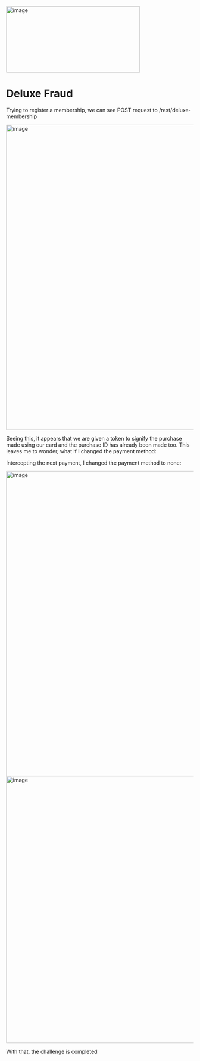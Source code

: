 <img width="359" height="178" alt="image" src="https://github.com/user-attachments/assets/16205e97-1653-4d2f-a7f5-c8d3eb3c58b1" />

# Deluxe Fraud
Trying to register a membership, we can see POST request to /rest/deluxe-membership  

<img width="1601" height="818" alt="image" src="https://github.com/user-attachments/assets/896a8736-a95b-4d55-8b93-e979718110ac" />

Seeing this, it appears that we are given a token to signify the purchase made using our card and the purchase ID has already been made too.
This leaves me to wonder, what if I changed the payment method:

Intercepting the next payment, I changed the payment method to none:

<img width="1601" height="817" alt="image" src="https://github.com/user-attachments/assets/96bf140f-1e29-4e33-a777-cfe50fd8cf13" />

<img width="1208" height="716" alt="image" src="https://github.com/user-attachments/assets/d836a681-80f8-4b09-b4ae-1b529af3c027" />

With that, the challenge is completed
